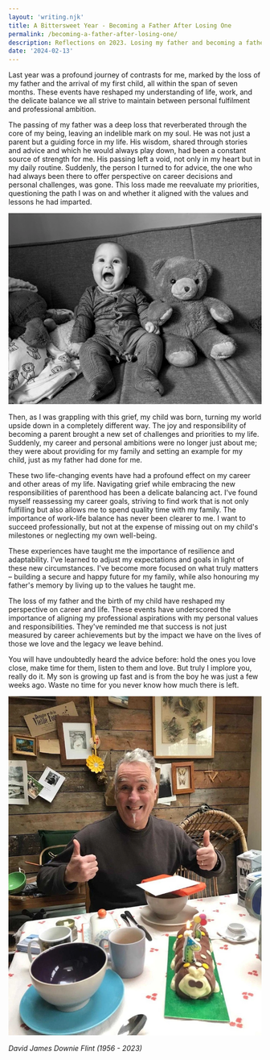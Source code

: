 ```yaml
---
layout: 'writing.njk'
title: A Bittersweet Year - Becoming a Father After Losing One
permalink: /becoming-a-father-after-losing-one/
description: Reflections on 2023. Losing my father and becoming a father.
date: '2024-02-13'
---
```


Last year was a profound journey of contrasts for me, marked by the loss of my father and the arrival of my first child, all within the span of seven months. These events have reshaped my understanding of life, work, and the delicate balance we all strive to maintain between personal fulfilment and professional ambition.

The passing of my father was a deep loss that reverberated through the core of my being, leaving an indelible mark on my soul. He was not just a parent but a guiding force in my life. His wisdom, shared through stories and advice and which he would always play down, had been a constant source of strength for me. His passing left a void, not only in my heart but in my daily routine. Suddenly, the person I turned to for advice, the one who had always been there to offer perspective on career decisions and personal challenges, was gone. This loss made me reevaluate my priorities, questioning the path I was on and whether it aligned with the values and lessons he had imparted.

![Elijah Flint](/assets/images/elijah.webp 'Elijah Flint')

Then, as I was grappling with this grief, my child was born, turning my world upside down in a completely different way. The joy and responsibility of becoming a parent brought a new set of challenges and priorities to my life. Suddenly, my career and personal ambitions were no longer just about me; they were about providing for my family and setting an example for my child, just as my father had done for me.

These two life-changing events have had a profound effect on my career and other areas of my life. Navigating grief while embracing the new responsibilities of parenthood has been a delicate balancing act. I've found myself reassessing my career goals, striving to find work that is not only fulfilling but also allows me to spend quality time with my family. The importance of work-life balance has never been clearer to me. I want to succeed professionally, but not at the expense of missing out on my child's milestones or neglecting my own well-being.

These experiences have taught me the importance of resilience and adaptability. I've learned to adjust my expectations and goals in light of these new circumstances. I've become more focused on what truly matters – building a secure and happy future for my family, while also honouring my father's memory by living up to the values he taught me.

The loss of my father and the birth of my child have reshaped my perspective on career and life. These events have underscored the importance of aligning my professional aspirations with my personal values and responsibilities. They've reminded me that success is not just measured by career achievements but by the impact we have on the lives of those we love and the legacy we leave behind.

You will have undoubtedly heard the advice before: hold the ones you love close, make time for them, listen to them and love. But truly I implore you, really do it. My son is growing up fast and is from the boy he was just a few weeks ago. Waste no time for you never know how much there is left.

![David James Downie Flint (1956 - 2023)](/assets/images/dad.webp 'David James Downie Flint (1956 - 2023)')

_David James Downie Flint (1956 - 2023)_
